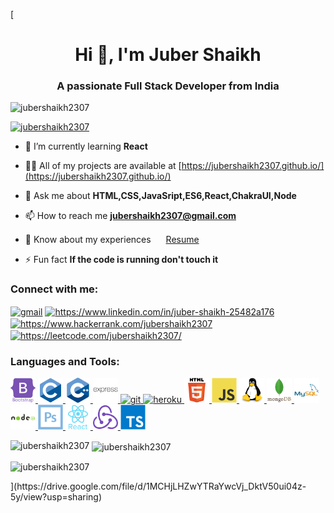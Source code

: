 [<h1 align="center">Hi 👋, I'm Juber Shaikh</h1>
<h3 align="center">A passionate Full Stack Developer from India</h3>

<p align="left"> <img src="https://komarev.com/ghpvc/?username=jubershaikh2307&label=Profile%20views&color=0e75b6&style=flat" alt="jubershaikh2307" /> </p>

<p align="left"> <a href="https://github.com/ryo-ma/github-profile-trophy"><img src="https://github-profile-trophy.vercel.app/?username=jubershaikh2307" alt="jubershaikh2307" /></a> </p>

- 🌱 I’m currently learning **React**

- 👨‍💻 All of my projects are available at [https://jubershaikh2307.github.io/](https://jubershaikh2307.github.io/)

- 💬 Ask me about **HTML,CSS,JavaSript,ES6,React,ChakraUI,Node**

- 📫 How to reach me **jubershaikh2307@gmail.com**

- 📄 Know about my experiences <a href="https://drive.google.com/file/d/1MrdIF9x3xdriQ54jcwmAIctjvafLfjXs/view?usp=sharing"> <img  height="15" width="20" margin-top="10px" src="https://freeiconshop.com/wp-content/uploads/edd/download-flat.png"/>Resume</a>

- ⚡ Fun fact **If the code is running don't touch it**

<h3 align="left">Connect with me:</h3>
<p align="left">
  <a href="mailto:jubershaikh2307@gmail.com" target="blank"><img align="center" src="https://static.vecteezy.com/system/resources/previews/002/557/425/original/google-mail-icon-logo-isolated-on-transparent-background-free-vector.jpg" alt="gmail" height="30" width="40" /></a>
<a href="https://www.linkedin.com/in/juber-shaikh-25482a176" target="blank"><img align="center" src="https://raw.githubusercontent.com/rahuldkjain/github-profile-readme-generator/master/src/images/icons/Social/linked-in-alt.svg" alt="https://www.linkedin.com/in/juber-shaikh-25482a176" height="30" width="40" /></a>
<a href="https://www.hackerrank.com/jubershaikh2307" target="blank"><img align="center" src="https://raw.githubusercontent.com/rahuldkjain/github-profile-readme-generator/master/src/images/icons/Social/hackerrank.svg" alt="https://www.hackerrank.com/jubershaikh2307" height="30" width="40" /></a>
<a href="https://leetcode.com/jubershaikh2307/" target="blank"><img align="center" src="https://raw.githubusercontent.com/rahuldkjain/github-profile-readme-generator/master/src/images/icons/Social/leet-code.svg" alt="https://leetcode.com/jubershaikh2307/" height="30" width="40" /></a>
</p>

<h3 align="left">Languages and Tools:</h3>
<p align="left"> <a href="https://getbootstrap.com" target="_blank" rel="noreferrer"> <img src="https://raw.githubusercontent.com/devicons/devicon/master/icons/bootstrap/bootstrap-plain-wordmark.svg" alt="bootstrap" width="40" height="40"/> </a> <a href="https://www.cprogramming.com/" target="_blank" rel="noreferrer"> <img src="https://raw.githubusercontent.com/devicons/devicon/master/icons/c/c-original.svg" alt="c" width="40" height="40"/> </a> <a href="https://www.w3schools.com/cpp/" target="_blank" rel="noreferrer"> <img src="https://raw.githubusercontent.com/devicons/devicon/master/icons/cplusplus/cplusplus-original.svg" alt="cplusplus" width="40" height="40"/> </a> <a href="https://expressjs.com" target="_blank" rel="noreferrer"> <img src="https://raw.githubusercontent.com/devicons/devicon/master/icons/express/express-original-wordmark.svg" alt="express" width="40" height="40"/> </a> <a href="https://git-scm.com/" target="_blank" rel="noreferrer"> <img src="https://www.vectorlogo.zone/logos/git-scm/git-scm-icon.svg" alt="git" width="40" height="40"/> </a> <a href="https://heroku.com" target="_blank" rel="noreferrer"> <img src="https://www.vectorlogo.zone/logos/heroku/heroku-icon.svg" alt="heroku" width="40" height="40"/> </a> <a href="https://www.w3.org/html/" target="_blank" rel="noreferrer"> <img src="https://raw.githubusercontent.com/devicons/devicon/master/icons/html5/html5-original-wordmark.svg" alt="html5" width="40" height="40"/> </a> <a href="https://developer.mozilla.org/en-US/docs/Web/JavaScript" target="_blank" rel="noreferrer"> <img src="https://raw.githubusercontent.com/devicons/devicon/master/icons/javascript/javascript-original.svg" alt="javascript" width="40" height="40"/> </a> <a href="https://www.linux.org/" target="_blank" rel="noreferrer"> <img src="https://raw.githubusercontent.com/devicons/devicon/master/icons/linux/linux-original.svg" alt="linux" width="40" height="40"/> </a> <a href="https://www.mongodb.com/" target="_blank" rel="noreferrer"> <img src="https://raw.githubusercontent.com/devicons/devicon/master/icons/mongodb/mongodb-original-wordmark.svg" alt="mongodb" width="40" height="40"/> </a> <a href="https://www.mysql.com/" target="_blank" rel="noreferrer"> <img src="https://raw.githubusercontent.com/devicons/devicon/master/icons/mysql/mysql-original-wordmark.svg" alt="mysql" width="40" height="40"/> </a> <a href="https://nodejs.org" target="_blank" rel="noreferrer"> <img src="https://raw.githubusercontent.com/devicons/devicon/master/icons/nodejs/nodejs-original-wordmark.svg" alt="nodejs" width="40" height="40"/> </a> <a href="https://www.photoshop.com/en" target="_blank" rel="noreferrer"> <img src="https://raw.githubusercontent.com/devicons/devicon/master/icons/photoshop/photoshop-line.svg" alt="photoshop" width="40" height="40"/> </a> <a href="https://reactjs.org/" target="_blank" rel="noreferrer"> <img src="https://raw.githubusercontent.com/devicons/devicon/master/icons/react/react-original-wordmark.svg" alt="react" width="40" height="40"/> </a> <a href="https://redux.js.org" target="_blank" rel="noreferrer"> <img src="https://raw.githubusercontent.com/devicons/devicon/master/icons/redux/redux-original.svg" alt="redux" width="40" height="40"/> </a> <a href="https://www.typescriptlang.org/" target="_blank" rel="noreferrer"> <img src="https://raw.githubusercontent.com/devicons/devicon/master/icons/typescript/typescript-original.svg" alt="typescript" width="40" height="40"/> </a> </p>

<p><img align="left" src="https://github-readme-stats.vercel.app/api/top-langs?username=jubershaikh2307&show_icons=true&locale=en&layout=compact" alt="jubershaikh2307" /></p>

<p>&nbsp;<img align="center" src="https://github-readme-stats.vercel.app/api?username=jubershaikh2307&show_icons=true&locale=en" alt="jubershaikh2307" /></p>

<p><img align="center" src="https://github-readme-streak-stats.herokuapp.com/?user=jubershaikh2307&" alt="jubershaikh2307" /></p>
](https://drive.google.com/file/d/1MCHjLHZwYTRaYwcVj_DktV50ui04z-5y/view?usp=sharing)
